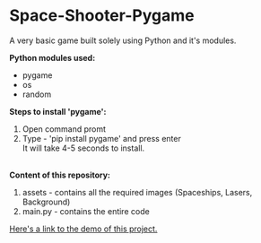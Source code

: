 # Space-Shooter-Pygame

<p>
  A very basic game built solely using Python and it's modules.
</p>
<b>Python modules used:</b>
<ul>
  <li>pygame</li>
  <li>os</li>
  <li>random</li>
</ul>
<b>Steps to install 'pygame':</b>
<ol>
  <li>Open command promt</li>
  <li>Type - 'pip install pygame' and press enter</li>
  It will take 4-5 seconds to install.
</ol>
<br>
<b>Content of this repository:</b>
<ol>
  <li>assets - contains all the required images (Spaceships, Lasers, Background)</li>
  <li>main.py - contains the entire code</li>
</ol>

<a href = "https://www.linkedin.com/posts/sourik-pr-kabi_python-pygame-project-activity-6697041243349815296-s3t7"> Here's a link to the demo of this project.<a>
